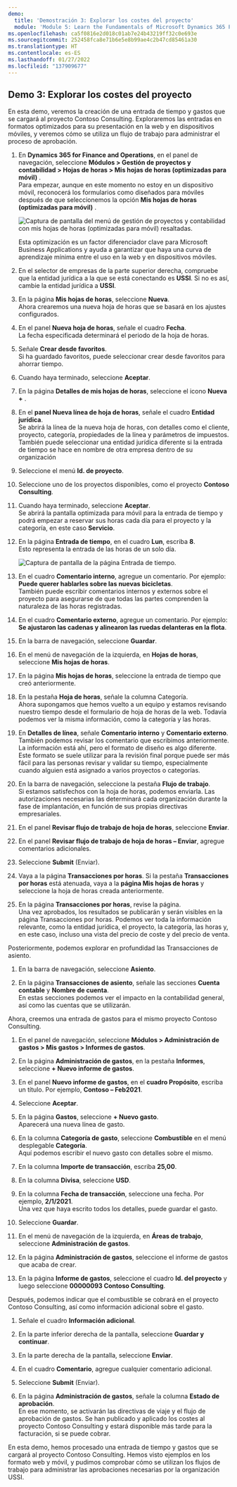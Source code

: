 ```yaml
---
demo:
  title: 'Demostración 3: Explorar los costes del proyecto'
  module: 'Module 5: Learn the Fundamentals of Microsoft Dynamics 365 Project Operations'
ms.openlocfilehash: ca5f0816e2d018c01ab7e24b43219ff32c0e693e
ms.sourcegitcommit: 252458fca8e71b6e5e8b99ae4c2b47cd85461a30
ms.translationtype: HT
ms.contentlocale: es-ES
ms.lasthandoff: 01/27/2022
ms.locfileid: "137909677"
---
```

## <a name="demo-3---explore-project-costs"></a>Demo 3: Explorar los costes del proyecto

En esta demo, veremos la creación de una entrada de tiempo y gastos que se cargará al proyecto Contoso Consulting. Exploraremos las entradas en formatos optimizados para su presentación en la web y en dispositivos móviles, y veremos cómo se utiliza un flujo de trabajo para administrar el proceso de aprobación.

1. En **Dynamics 365 for Finance and Operations**, en el panel de navegación, seleccione **Módulos > Gestión de proyectos y contabilidad > Hojas de horas > Mis hojas de horas (optimizadas para móvil)** .  
    Para empezar, aunque en este momento no estoy en un dispositivo móvil, reconocerá los formularios como diseñados para móviles después de que seleccionemos la opción **Mis hojas de horas (optimizadas para móvil)** .

    ![Captura de pantalla del menú de gestión de proyectos y contabilidad con mis hojas de horas (optimizadas para móvil) resaltadas.](./media/projops_costs_1_select_my_timesheets.png)  

    Esta optimización es un factor diferenciador clave para Microsoft Business Applications y ayuda a garantizar que haya una curva de aprendizaje mínima entre el uso en la web y en dispositivos móviles.

1. En el selector de empresas de la parte superior derecha, compruebe que la entidad jurídica a la que se está conectando es **USSI**. Si no es así, cambie la entidad jurídica a **USSI**.

1. En la página **Mis hojas de horas**, seleccione **Nueva**.  
    Ahora crearemos una nueva hoja de horas que se basará en los ajustes configurados.

1. En el panel **Nueva hoja de horas**, señale el cuadro **Fecha**.  
    La fecha especificada determinará el periodo de la hoja de horas.

1. Señale **Crear desde favoritos**.  
    Si ha guardado favoritos, puede seleccionar crear desde favoritos para ahorrar tiempo.

1. Cuando haya terminado, seleccione **Aceptar**.

1. En la página **Detalles de mis hojas de horas**, seleccione el icono **Nueva +** .

1. En el **panel Nueva línea de hoja de horas**, señale el cuadro **Entidad jurídica**.  
    Se abrirá la línea de la nueva hoja de horas, con detalles como el cliente, proyecto, categoría, propiedades de la línea y parámetros de impuestos. También puede seleccionar una entidad jurídica diferente si la entrada de tiempo se hace en nombre de otra empresa dentro de su organización

1. Seleccione el menú **Id. de proyecto**.

1. Seleccione uno de los proyectos disponibles, como el proyecto **Contoso Consulting**.

1. Cuando haya terminado, seleccione **Aceptar**.  
    Se abrirá la pantalla optimizada para móvil para la entrada de tiempo y podrá empezar a reservar sus horas cada día para el proyecto y la categoría, en este caso **Servicio**.

1. En la página **Entrada de tiempo**, en el cuadro **Lun**, escriba **8**.  
    Esto representa la entrada de las horas de un solo día.

    ![Captura de pantalla de la página Entrada de tiempo.](./media/projops_costs_2_mon_box.png)

1. En el cuadro **Comentario interno**, agregue un comentario. Por ejemplo: **Puede querer hablarles sobre las nuevas bicicletas**.  
    También puede escribir comentarios internos y externos sobre el proyecto para asegurarse de que todas las partes comprenden la naturaleza de las horas registradas.

1. En el cuadro **Comentario externo**, agregue un comentario. Por ejemplo: **Se ajustaron las cadenas y alinearon las ruedas delanteras en la flota**.

1. En la barra de navegación, seleccione **Guardar**.

1. En el menú de navegación de la izquierda, en **Hojas de horas**, seleccione **Mis hojas de horas**.

1. En la página **Mis hojas de horas**, seleccione la entrada de tiempo que creó anteriormente.

1. En la pestaña **Hoja de horas**, señale la columna Categoría.  
    Ahora supongamos que hemos vuelto a un equipo y estamos revisando nuestro tiempo desde el formulario de hoja de horas de la web. Todavía podemos ver la misma información, como la categoría y las horas.

1. En **Detalles de línea**, señale **Comentario interno** y **Comentario externo**.  
    También podemos revisar los comentario que escribimos anteriormente. La información está ahí, pero el formato de diseño es algo diferente. Este formato se suele utilizar para la revisión final porque puede ser más fácil para las personas revisar y validar su tiempo, especialmente cuando alguien está asignado a varios proyectos o categorías.

1. En la barra de navegación, seleccione la pestaña **Flujo de trabajo**.  
    Si estamos satisfechos con la hoja de horas, podemos enviarla. Las autorizaciones necesarias las determinará cada organización durante la fase de implantación, en función de sus propias directivas empresariales.

1. En el panel **Revisar flujo de trabajo de hoja de horas**, seleccione **Enviar**.

1. En el panel **Revisar flujo de trabajo de hoja de horas – Enviar**, agregue comentarios adicionales.

1. Seleccione **Submit** (Enviar).

1. Vaya a la página **Transacciones por horas**. Si la pestaña **Transacciones por horas** está atenuada, vaya a la **página Mis hojas de horas** y seleccione la hoja de horas creada anteriormente.

1. En la página **Transacciones por horas**, revise la página.  
    Una vez aprobados, los resultados se publicarán y serán visibles en la página Transacciones por horas. Podemos ver toda la información relevante, como la entidad jurídica, el proyecto, la categoría, las horas y, en este caso, incluso una vista del precio de coste y del precio de venta.  

Posteriormente, podemos explorar en profundidad las Transacciones de asiento.

1. En la barra de navegación, seleccione **Asiento**.

1. En la página **Transacciones de asiento**, señale las secciones **Cuenta contable** y **Nombre de cuenta**.  
    En estas secciones podemos ver el impacto en la contabilidad general, así como las cuentas que se utilizarán.  

Ahora, creemos una entrada de gastos para el mismo proyecto Contoso Consulting.

1. En el panel de navegación, seleccione **Módulos > Administración de gastos > Mis gastos > Informes de gastos**.

1. En la página **Administración de gastos**, en la pestaña **Informes**, seleccione **+ Nuevo informe de gastos**.

1. En el panel **Nuevo informe de gastos**, en el **cuadro Propósito**, escriba un título. Por ejemplo, **Contoso – Feb2021**.

1. Seleccione **Aceptar**.

1. En la página **Gastos**, seleccione **+ Nuevo gasto**.  
Aparecerá una nueva línea de gasto.

1. En la columna **Categoría de gasto**, seleccione **Combustible** en el menú desplegable **Categoría**.  
Aquí podemos escribir el nuevo gasto con detalles sobre el mismo.

1. En la columna **Importe de transacción**, escriba **25,00**.

1. En la columna **Divisa**, seleccione **USD**.

1. En la columna **Fecha de transacción**, seleccione una fecha. Por ejemplo, **2/1/2021**.  
    Una vez que haya escrito todos los detalles, puede guardar el gasto.

1. Seleccione **Guardar**.

1. En el menú de navegación de la izquierda, en **Áreas de trabajo**, seleccione **Administración de gastos**.

1. En la página **Administración de gastos**, seleccione el informe de gastos que acaba de crear.

1. En la página **Informe de gastos**, seleccione el cuadro **Id. del proyecto** y luego seleccione **00000093 Contoso Consulting**.  

Después, podemos indicar que el combustible se cobrará en el proyecto Contoso Consulting, así como información adicional sobre el gasto.

1. Señale el cuadro **Información adicional**.

1. En la parte inferior derecha de la pantalla, seleccione **Guardar y continuar**.

1. En la parte derecha de la pantalla, seleccione **Enviar**.

1. En el cuadro **Comentario**, agregue cualquier comentario adicional.

1. Seleccione **Submit** (Enviar).

1. En la página **Administración de gastos**, señale la columna **Estado de aprobación**.  
    En ese momento, se activarán las directivas de viaje y el flujo de aprobación de gastos. Se han publicado y aplicado los costes al proyecto Contoso Consulting y estará disponible más tarde para la facturación, si se puede cobrar.

En esta demo, hemos procesado una entrada de tiempo y gastos que se cargará al proyecto Contoso Consulting. Hemos visto ejemplos en los formato web y móvil, y pudimos comprobar cómo se utilizan los flujos de trabajo para administrar las aprobaciones necesarias por la organización USSI.
